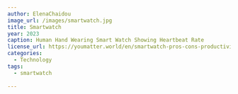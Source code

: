 ```yaml
---
author: ElenaChaidou
image_url: /images/smartwatch.jpg
title: Smartwatch
year: 2023
caption: Human Hand Wearing Smart Watch Showing Heartbeat Rate 
license_url: https://youmatter.world/en/smartwatch-pros-cons-productivity/
categories:
  - Technology  
tags:
  - smartwatch
  
---
```

